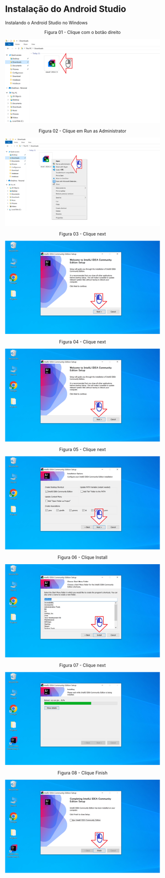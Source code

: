 # Instalação do Android Studio

Instalando o Android Studio no Windows

<div align="center">
Figura 01 - Clique com o botão direito
</div>

![](Imagens/IDE-IntelliJ-Instalacao-Img01.png)

<div align="center">
Figura 02 - Clique em Run as Administrator
</div>

![](Imagens/IDE-IntelliJ-Instalacao-Img02.png)

<div align="center">
Figura 03 - Clique next
</div>

![](Imagens/IDE-IntelliJ-Instalacao-Img03.png)

<div align="center">
Figura 04 - Clique next
</div>

![](Imagens/IDE-IntelliJ-Instalacao-Img04.png)

<div align="center">
Figura 05 - Clique next
</div>

![](Imagens/IDE-IntelliJ-Instalacao-Img05.png)
<div align="center">

Figura 06 - Clique Install
</div>

![](Imagens/IDE-IntelliJ-Instalacao-Img06.png)

<div align="center">
Figura 07 - Clique next
</div>

![](Imagens/IDE-IntelliJ-Instalacao-Img07.png)

<div align="center">
Figura 08 - Clique Finish
</div>

![](Imagens/IDE-IntelliJ-Instalacao-Img08.png)